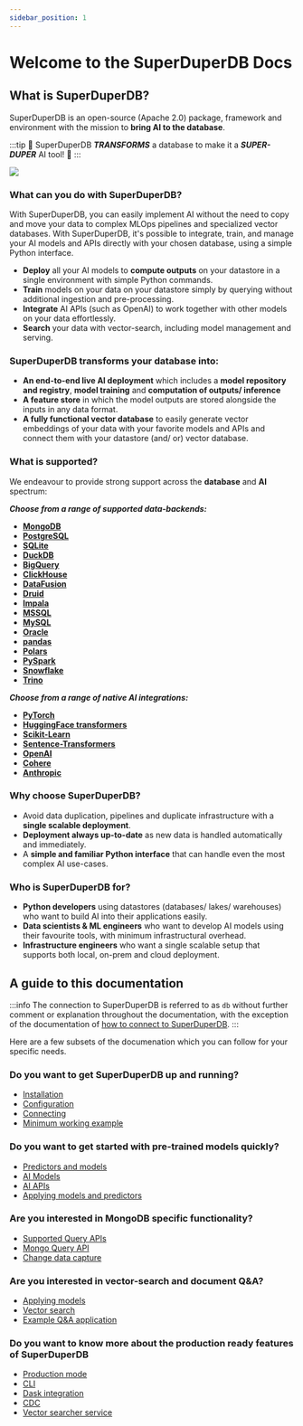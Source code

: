 ```yaml
---
sidebar_position: 1
---
```


# Welcome to the SuperDuperDB Docs

## What is SuperDuperDB?

SuperDuperDB is an open-source (Apache 2.0) package, framework and environment with the mission to **bring AI to the database**.

:::tip
🔮 SuperDuperDB ***TRANSFORMS*** a database to make it a ***SUPER-DUPER*** AI tool! 🔮
:::


![](/img/SuperDuperDB_diagram.svg)

### What can you do with SuperDuperDB?

With SuperDuperDB, you can easily implement AI without the need to copy and move your data to complex MLOps pipelines and specialized vector databases. With SuperDuperDB, it's possible to integrate, train, and manage your AI models and APIs directly with your chosen database, using a simple Python interface.

- **Deploy** all your AI models to **compute outputs** on your datastore in a single environment with simple Python commands.  
- **Train** models on your data on your datastore simply by querying without additional ingestion and pre-processing.  
- **Integrate** AI APIs (such as OpenAI) to work together with other models on your data effortlessly. 
- **Search** your data with vector-search, including model management and serving.

### SuperDuperDB transforms your database into:

  - **An end-to-end live AI deployment** which includes a **model repository and registry**, **model training** and **computation of outputs/ inference** 
  - **A feature store** in which the model outputs are stored alongside the inputs in any data format. 
  - **A fully functional vector database** to easily generate vector embeddings of your data with your favorite models and APIs and connect them with your datastore (and/ or) vector database.

### What is supported?

We endeavour to provide strong support across the **database** and **AI** spectrum:

***Choose from a range of supported data-backends:***

- [**MongoDB**](https://www.mongodb.com/)
- [**PostgreSQL**](https://www.postgresql.org/)
- [**SQLite**](https://www.sqlite.org/index.html)
- [**DuckDB**](https://duckdb.org/)
- [**BigQuery**](https://cloud.google.com/bigquery)
- [**ClickHouse**](https://clickhouse.com/)
- [**DataFusion**](https://arrow.apache.org/datafusion/)
- [**Druid**](https://druid.apache.org/)
- [**Impala**](https://impala.apache.org/)
- [**MSSQL**](https://www.microsoft.com/en-us/sql-server/)
- [**MySQL**](https://www.mysql.com/)
- [**Oracle**](https://www.oracle.com/database/)
- [**pandas**](https://pandas.pydata.org/)
- [**Polars**](https://www.pola.rs/)
- [**PySpark**](https://spark.apache.org/docs/3.3.1/api/python/index.html)
- [**Snowflake**](https://www.snowflake.com/en/)
- [**Trino**](https://trino.io/)

***Choose from a range of native AI integrations:***

- [**PyTorch**](https://pytorch.org/)
- [**HuggingFace transformers**](https://huggingface.co/docs/transformers/index)
- [**Scikit-Learn**](https://scikit-learn.org/stable/)
- [**Sentence-Transformers**](https://www.sbert.net/)
- [**OpenAI**](https://openai.com/blog/openai-api)
- [**Cohere**](https://cohere.com/)
- [**Anthropic**](https://docs.anthropic.com/claude/reference/getting-started-with-the-api)


 ### Why choose SuperDuperDB?

- Avoid data duplication, pipelines and duplicate infrastructure with a **single scalable deployment**.
- **Deployment always up-to-date** as new data is handled automatically and immediately.
- A **simple and familiar Python interface** that can handle even the most complex AI use-cases.

### Who is SuperDuperDB for?

  - **Python developers** using datastores (databases/ lakes/ warehouses) who want to build AI into their applications easily.
  - **Data scientists & ML engineers** who want to develop AI models using their favourite tools, with minimum infrastructural overhead.
  - **Infrastructure engineers** who want a single scalable setup that supports both local, on-prem and cloud deployment.

## A guide to this documentation

:::info
The connection to SuperDuperDB is referred to as `db` without further comment or explanation
throughout the documentation, with the exception of the documentation of [how to connect to SuperDuperDB](walkthrough/04_connecting.md).
:::

Here are a few subsets of the documenation which you can follow for your specific needs.

### Do you want to get SuperDuperDB up and running?

- [Installation](02_installation.md)
- [Configuration](03_configuration.md)
- [Connecting](walkthrough/04_connecting.md)
- [Minimum working example](walkthrough/05_minimum_working_example.md)

### Do you want to get started with pre-trained models quickly?

- [Predictors and models](walkthrough/17_supported_ai_frameworks.md)
- [AI Models](walkthrough/18_ai_models.mdx)
- [AI APIs](walkthrough/19_ai_apis.md)
- [Applying models and predictors](walkthrough/21_apply_models.mdx)

### Are you interested in MongoDB specific functionality?

- [Supported Query APIs](walkthrough/11_supported_query_APIs.md)
- [Mongo Query API](walkthrough/12_mongodb_query_API.md)
- [Change data capture](walkthrough/32_change_data_capture.md)

### Are you interested in vector-search and document Q&A?

- [Applying models](walkthrough/21_apply_models.mdx)
- [Vector search](walkthrough/25_vector_search.mdx)
- [Example Q&A application](/docs/use_cases/items/question_the_docs)

### Do you want to know more about the production ready features of SuperDuperDB

- [Production mode](walkthrough/29_developer_vs_production_mode.md)
- [CLI](walkthrough/30_command_line_interface.md)
- [Dask integration](walkthrough/31_non_blocking_dask_jobs.md)
- [CDC](walkthrough/32_change_data_capture.md)
- [Vector searcher service](walkthrough/33_vector_comparison_service.md)
